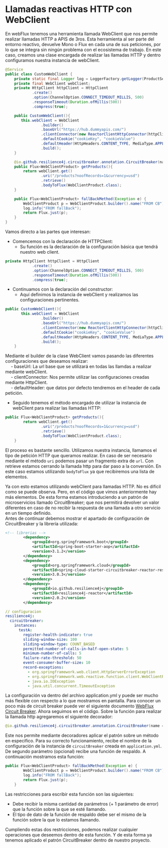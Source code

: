  # Llamadas reactivas HTTP con WebClient   
   
En webFlux tenemos una herramienta llamada WebClient que nos permite realizar llamadas HTTP a APIS de 3ros. Esta herramienta al ser parte del entorno reactivo, devuelve Mono o Flux en cada una de sus peticiones, por lo que se integra sin ningún problema con el ecosistema de trabajo. En este caso, creamos una clase encargada de realizar las llamadas HTTP y dentro configuramos nuestra instancia de webClient.   
```java
@Service
public class CustomWebClient {
    private static final Logger log = LoggerFactory.getLogger(ProductService.class);
    private final WebClient webClient;
    private HttpClient httpClient = HttpClient
            .create()
            .option(ChannelOption.CONNECT_TIMEOUT_MILLIS, 500)
            .responseTimeout(Duration.ofMillis(500))
            .compress(true);

    public CustomWebClient(){
       this.webClient = WebClient
                .builder() 
                .baseUrl("https://hub.dummyapis.com/") 
                .clientConnector(new ReactorClientHttpConnector(httpClient))
                .defaultCookie("cookieKey", "cookieValue")
                .defaultHeader(HttpHeaders.CONTENT_TYPE, MediaType.APPLICATION_JSON_VALUE)
                .build();
    }

    @io.github.resilience4j.circuitbreaker.annotation.CircuitBreaker(name = "testA", fallbackMethod = "fallBackMethod")
    public Flux<WebClientProduct> getProducts(){
        return webClient.get()
                .uri("/products?noofRecords=1&currency=usd")
                .retrieve()
                .bodyToFlux(WebClientProduct.class);
    }

    public Flux<WebClientProduct> fallBackMethod(Exception e) {
        WebClientProduct p = WebClientProduct.builder().name("FROM CB").build();
        log.info("FROM fallBack");
        return Flux.just(p);
    }
}
```
   
Vamos directo a las partes que interesan:    
   
- Comencemos con la declaración de HTTPClient:   
    - Su función es la declaración de la configuración básica que tendrá nuestro web client.   
   
```java
private HttpClient httpClient = HttpClient
            .create()
            .option(ChannelOption.CONNECT_TIMEOUT_MILLIS, 500)
            .responseTimeout(Duration.ofMillis(500))
            .compress(true);
```
- Continuamos con la declaración del constructor:   
    - Aquí definimos la instancia de webClient y realizamos las configuraciones pertinentes.   
   
```java
public CustomWebClient(){
       this.webClient = WebClient
                .builder() 
                .baseUrl("https://hub.dummyapis.com/") 
                .clientConnector(new ReactorClientHttpConnector(httpClient))
                .defaultCookie("cookieKey", "cookieValue")
                .defaultHeader(HttpHeaders.CONTENT_TYPE, MediaType.APPLICATION_JSON_VALUE)
                .build();
    }
```
Mediante el builder de la clase WebClient vamos pasando las diferentes configuraciones que deseamos realizar:   
  - baseUrl: La url base que se utilizará en todas las llamdas a realizar mediante webClient.   
  - clientConnector: Nos permite utilizar las configuraciones creadas mediante HttpClient.   
  - defaultHeader: que datos por defecto tendremos en el header de cada petición.   
- Seguido tenemos el método encargado de utilizar la instancia de webClient para realizar las llamadas HTTP:   
   
```java
public Flux<WebClientProduct> getProducts(){
        return webClient.get()
                .uri("/products?noofRecords=1&currency=usd")
                .retrieve()
                .bodyToFlux(WebClientProduct.class);
    }
```
El proceso es bastante sencillo. Utilizamos nuestra instancia, llamamos el tipo de petición HTTP que queramos realizar. En caso de ser necesario mediante el método `uri` podemos pasar un fragmento extra de `url`. Con retrieve estamos cerrando la llamada http para dar paso a la conversión. En este caso estamos utilizando `bodyToFlux` ya que recibiremos una lista de elementos.   
   
Ya con esto estamos utilizando webClient para llamadas HTTP. No es difícil como se puede observa. Pero, en el código que vimos anteriormente hay más elementos. De esta forma estamos introduciendo a un patrón de microservicios llamado CircuitBreaker; que nos permitirá devolver un valor diferentes en caso de no recibir la respuesta de una llamada a otro servicio en un tiempo definido.   
Antes de continuar debemos mostrar el apartado de configuración de CircuitBreaker y la librería utilizada:   
```XML
<!-- librerias -->
		<dependency>
            <groupId>org.springframework.boot</groupId>
            <artifactId>spring-boot-starter-aop</artifactId>
            <version>3.1.2</version>
        </dependency>
        <dependency>
            <groupId>org.springframework.cloud</groupId>
            <artifactId>spring-cloud-starter-circuitbreaker-reactor-resilience4j</artifactId>
            <version>3.0.3</version>
        </dependency>
        <dependency>
            <groupId>io.github.resilience4j</groupId>
            <artifactId>resilience4j-reactor</artifactId>
            <version>2.0.2</version>
        </dependency>

```
``` YAML
// configuracion
resilience4j:
  circuitbreaker:
    instances:
      testA:
        register-health-indicator: true
        sliding-window-size: 100
        sliding-window-type: COUNT_BASED
        permitted-number-of-calls-in-half-open-state: 5
        minimum-number-of-calls: 5
        failure-rate-threshold: 50
        event-consumer-buffer-size: 10
        record-exceptions:
          - org.springframework.web.client.HttpServerErrorException
          - org.springframework.web.reactive.function.client.WebClientRequestException
          - java.io.IOException
          - java.util.concurrent.TimeoutException

```
La configuración va dentro del archivo application.yml y puede ser mucho más flexible con respecto a lo que mostramos en pantalla. Para conocer un poco más de circuit breaker puede ver el siguiente documento [WebFlux Circuit Breaker](webflux-circuit-breaker.md). Ahora seguimos en el código. Sobre la función para realizar la llamada http agregaremos el siguiente decorador:   
```java
@io.github.resilience4j.circuitbreaker.annotation.CircuitBreaker(name = "testA", fallbackMethod = "fallBackMethod")
```
Este nos permite mediante decoradores aplicar el patrón sobre un método en especifico. Para su correcto funcionamiento, recibe el nombre de la configuración de la instancia de `circuitBreaker` creada en `application.yml`. De segundo parámetro (opcional) recibe una función de respaldo. A continuación mostramos esta función:   
```java
public Flux<WebClientProduct> fallBackMethod(Exception e) {
        WebClientProduct p = WebClientProduct.builder().name("FROM CB").build();
        log.info("FROM fallBack");
        return Flux.just(p);
    }
```
Las restricciones para escribir esta función son las siguientes:   
- Debe recibir la misma cantidad de parámetros (+ 1 parámetro de error) que la función sobre la que se esté llamando.   
- El tipo de dato de la función de respaldo debe ser el mismo de la función sobre la que lo estamos llamando.   
   
Cumpliendo estas dos restricciones, podemos realizar cualquier operaciones que deseemos dentro de esta función. Y de esta forma ya tenemos aplicado el patrón CircuitBreaker dentro de nuestro proyecto.   
   
